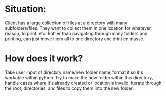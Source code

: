 # Situation:

Client has a large collection of files at a directory with many subfolders/files. 
They want to collect them in one location for whatever reason, to print, etc.
Rather than navigating through many folders and printing, can just move them all to one directory and print en masse. 

# How does it work?

Take user input of directory name/new folder name, format it so it's workable within python.
Try to make the new folder within this directory, handle cases where it's already created or location is invalid.
Iterate through the root, directories, and files to copy them into the new folder.




